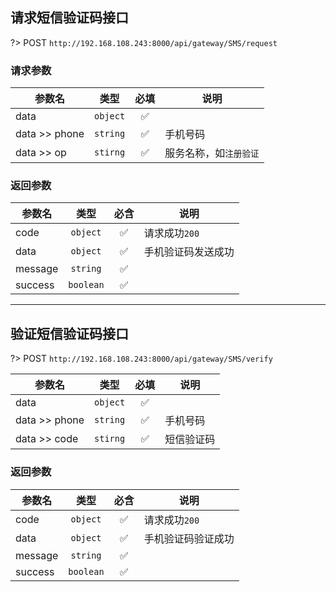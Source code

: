 ## 请求短信验证码接口

?> <span class="label label-info">POST</span> `http://192.168.108.243:8000/api/gateway/SMS/request`

### 请求参数

<div class="request-data">

| 参数名        |   类型   | 必填 | 说明                   |
| ------------- | :------: | :--: | ---------------------- |
| data          | `object` |  ✅  |
| data >> phone | `string` |  ✅  | 手机号码               |
| data >> op    | `stirng` |  ✅  | 服务名称，如`注册验证` |

</div>

### 返回参数

<div class="request-data">

| 参数名  |   类型    | 必含 | 说明               |
| ------- | :-------: | :--: | ------------------ |
| code    | `object`  |  ✅  | 请求成功`200`      |
| data    | `object`  |  ✅  | 手机验证码发送成功 |
| message | `string`  |  ✅  |                    |
| success | `boolean` |  ✅  |                    |

</div>

---

## 验证短信验证码接口

?> <span class="label label-info">POST</span> `http://192.168.108.243:8000/api/gateway/SMS/verify`

<div class="request-data">

| 参数名        |   类型   | 必填 | 说明       |
| ------------- | :------: | :--: | ---------- |
| data          | `object` |  ✅  |
| data >> phone | `string` |  ✅  | 手机号码   |
| data >> code  | `stirng` |  ✅  | 短信验证码 |

</div>

### 返回参数

<div class="request-data">

| 参数名  |   类型    | 必含 | 说明               |
| ------- | :-------: | :--: | ------------------ |
| code    | `object`  |  ✅  | 请求成功`200`      |
| data    | `object`  |  ✅  | 手机验证码验证成功 |
| message | `string`  |  ✅  |                    |
| success | `boolean` |  ✅  |                    |

</div>
